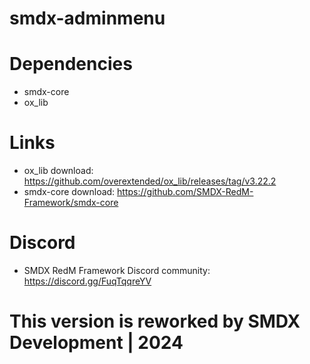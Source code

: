 # smdx-adminmenu

# Dependencies
- smdx-core
- ox_lib

# Links
- ox_lib download: https://github.com/overextended/ox_lib/releases/tag/v3.22.2
- smdx-core download: https://github.com/SMDX-RedM-Framework/smdx-core

# Discord
- SMDX RedM Framework Discord community: https://discord.gg/FuqTqqreYV

# This version is reworked by SMDX Development | 2024